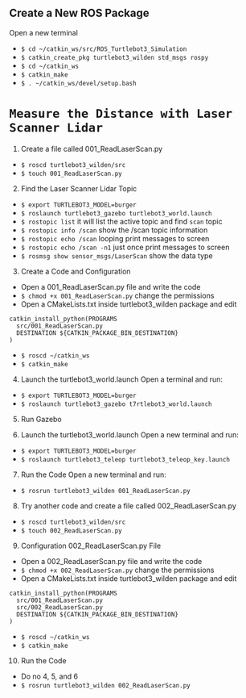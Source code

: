 ## Create a New ROS Package

Open a new terminal

- `$ cd ~/catkin_ws/src/ROS_Turtlebot3_Simulation`
- `$ catkin_create_pkg turtlebot3_wilden std_msgs rospy`
- `$ cd ~/catkin_ws`
- `$ catkin_make`
- `$ . ~/catkin_ws/devel/setup.bash`

# `Measure the Distance with Laser Scanner Lidar`

1. Create a file called 001_ReadLaserScan.py

- `$ roscd turtlebot3_wilden/src`
- `$ touch 001_ReadLaserScan.py`

2. Find the Laser Scanner Lidar Topic

- `$ export TURTLEBOT3_MODEL=burger`
- `$ roslaunch turtlebot3_gazebo turtlebot3_world.launch`
- `$ rostopic list` it will list the active topic and find `scan` topic
- `$ rostopic info /scan` show the /scan topic information
- `$ rostopic echo /scan` looping print messages to screen
- `$ rostopic echo /scan -n1` just once print messages to screen
- `$ rosmsg show sensor_msgs/LaserScan` show the data type

3. Create a Code and Configuration

- Open a 001_ReadLaserScan.py file and write the code
- `$ chmod +x 001_ReadLaserScan.py` change the permissions
- Open a CMakeLists.txt inside turtlebot3_wilden package and edit

```
catkin_install_python(PROGRAMS
  src/001_ReadLaserScan.py
  DESTINATION ${CATKIN_PACKAGE_BIN_DESTINATION}
)
```

- `$ roscd ~/catkin_ws`
- `$ catkin_make`

4. Launch the turtlebot3_world.launch
   Open a terminal and run:

- `$ export TURTLEBOT3_MODEL=burger`
- `$ roslaunch turtlebot3_gazebo t7rtlebot3_world.launch`

5. Run Gazebo

6. Launch the turtlebot3_world.launch
   Open a new terminal and run:

- `$ export TURTLEBOT3_MODEL=burger`
- `$ roslaunch turtlebot3_teleop turtlebot3_teleop_key.launch`

7. Run the Code
   Open a new terminal and run:

- `$ rosrun turtlebot3_wilden 001_ReadLaserScan.py`

8. Try another code and create a file called 002_ReadLaserScan.py

- `$ roscd turtlebot3_wilden/src`
- `$ touch 002_ReadLaserScan.py`

9. Configuration 002_ReadLaserScan.py File

- Open a 002_ReadLaserScan.py file and write the code
- `$ chmod +x 002_ReadLaserScan.py` change the permissions
- Open a CMakeLists.txt inside turtlebot3_wilden package and edit

```
catkin_install_python(PROGRAMS
  src/001_ReadLaserScan.py
  src/002_ReadLaserScan.py
  DESTINATION ${CATKIN_PACKAGE_BIN_DESTINATION}
)
```

- `$ roscd ~/catkin_ws`
- `$ catkin_make`

10. Run the Code

- Do no 4, 5, and 6
- `$ rosrun turtlebot3_wilden 002_ReadLaserScan.py`
